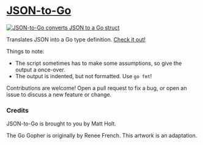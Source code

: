 [JSON-to-Go](https://mholt.github.io/json-to-go)
==========

[<img src="https://mholt.github.io/json-to-go/resources/images/json-to-go.png" alt="JSON-to-Go converts JSON to a Go struct"></a>](https://mholt.github.io/json-to-go)

Translates JSON into a Go type definition. [Check it out!](http://mholt.github.io/json-to-go)

Things to note:

- The script sometimes has to make some assumptions, so give the output a once-over.
- The output is indented, but not formatted. Use `go fmt`!

Contributions are welcome! Open a pull request to fix a bug, or open an issue to discuss a new feature or change.


### Credits

JSON-to-Go is brought to you by Matt Holt.

The Go Gopher is originally by Renee French. This artwork is an adaptation.
